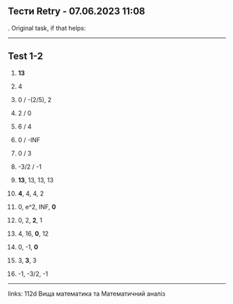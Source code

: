 ## Тести Retry - 07.06.2023 11:08

. Original task, if that helps: 

---

## Test 1-2

1. **13**
2. 4
3. 0 / -(2/5), 2
4. 2 / 0
5. 6 / 4
6. 0 / -INF
7. 0 / 3
8. -3/2 / -1

1. **13**, 13, 13, 13
2. **4**, 4, 4, 2
3. 0, e^2, INF, **0**
4. 0, 2, **2**, 1
5. 4, 16, **0**, 12
6. 0, -1, **0**
7. 3, **3**, 3
8. -1, -3/2, -1



---

links: 112d Вища математика та Математичний аналіз

